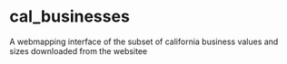 # cal_businesses
A webmapping interface of the subset of california business values and sizes downloaded from the websitee
